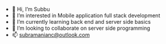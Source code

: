 - 👋 Hi, I’m Subbu
- 👀 I’m interested in Mobile application full stack development
- 🌱 I’m currently learning back end and server side basics
- 💞️ I’m looking to collaborate on server side programming
- 📫 subramanianc@outlook.com

<!---
SubbusGit/SubbusGit is a ✨ special ✨ repository because its `README.md` (this file) appears on your GitHub profile.
You can click the Preview link to take a look at your changes.
--->
